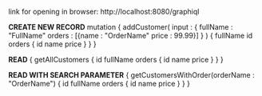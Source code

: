 link for opening in browser: http://localhost:8080/graphiql

**CREATE NEW RECORD**
mutation {
  addCustomer(
    input : {
      fullName : "FullName" orders : [{name : "OrderName" price : 99.99}]
    }
  ) {
    fullName
    id
    orders {
      id
      name
      price
    }
  }
}

**READ**
{
  getAllCustomers {
    id
    fullName
    orders {
      id
      name
      price
    }
  }
}

**READ WITH SEARCH PARAMETER**
{
  getCustomersWithOrder(orderName : "OrderName") {
    id
    fullName
    orders {
      id
      name
      price
    }
  }
}
